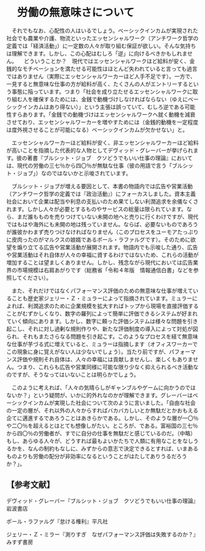 # 　労働の無意味さについて

　それでもなお、心配性の人はいるでしょう。ベーシックインカムが実現された社会でも農業や介護、物流といったエッセンシャルワーク（アンチワーク哲学の定義では「経済活動」）に一定数の人々が取り組む保証が欲しい。そんな気持ちは理解できます。しかし、この心配はむしろ「逆」に向けるべきかもしれません。
　どういうことか？　現代ではエッセンシャルワークほど給料が安く、金銭的なモチベーションを満たせる可能性はほとんど失われていると言っても過言ではありません（実際にエッセンシャルワーカーほど人手不足です）。一方で、一見すると無意味な仕事の方が給料が高く、たくさんの人がエントリーするという事態に陥っています。つまり「社会を成り立たせるエッセンシャルワークに取り組む人を確保するためには、金銭で動機づけしなければならない（ゆえにベーシックインカムはあり得ない）」という主張は誤っていて、むしろ逆である可能性すらあります。「金銭での動機づけはエッセンシャルワークへ就く動機を減衰させており、エッセンシャルワーカーを増やすためには（金銭的動機を一定程度は度外視させることが可能になる）ベーシックインカムが欠かせない」と。

　エッセンシャルワーカーほど給料が安く、非エッセンシャルワーカーほど給料が高いことを指摘した代表的な人物としてデヴィッド・グレーバーが挙げられます。彼の著書『ブルシット・ジョブ　クソどうでもいい仕事の理論』においては、現代の労働の三七％から四〇％が無駄な仕事（彼の用語で言う「ブルシット・ジョブ」）なのではないかと示唆されています。

　ブルシット・ジョブが増える要因として、本書の物語内では広告や営業活動（アンチワーク哲学の定義では『政治活動』）にフォーカスしました。資本主義社会において企業は配当や利息の支払いのため果てしない利潤追求を余儀なくされます。しかし人々が必要とするものやサービスの総量は限られています。なら、まだ誰もものを売りつけていない未開の地へと売りに行くわけですが、現代ではもはや海外にも未開の地は残っていません。ならば、必要ないものであろうが誰彼かわまず売りつけなければなりません（このプロセスをユーモアたっぷりに皮肉ったのがマルクスの娘婿であるポール・ラファルグです）。そのために欲望を煽り立てる広告や営業活動が展開されます。物語内でも示唆した通り、広告や営業活動はそれ自体が人々の幸福に資するわけではないため、これらの活動が増加することは望ましくありません。しかし、残念ながら現代においては広告業界の市場規模は右肩あがりです（総務省「令和４年版　情報通信白書」などを参照してください）。

　また、それだけではなくパフォーマンス評価のための無意味な仕事が増えていることも歴史家ジェリー・Ｚ・ミュラーによって指摘されています。ミュラーによれば、利潤追求のために企業規模を拡大すればトップから現場を直接評価することがむずかしくなり、数字の羅列によって簡単に評価できるシステムが好まれていく傾向にあります。しかし、数字に頼った評価システムは様々な問題を引き起こし、それに対し過剰な規則作りや、新たな評価制度の導入によって対処が図られ、それもまたさらなる問題を引き起こす。このようなプロセスを経て無意味な仕事が芋づる式に増えていると、ミュラーは指摘します（オフィスワーカーでこの現象に身に覚えがない人は少ないでしょう）。当たり前ですが、パフォーマンス評価や規則それ自体は、人々の幸福には貢献しませんし、楽しくもありません。つまり、これらも広告や営業同様に可能な限り少なく抑えられるべき活動なのですが、そうなってはいないことは明らかでしょう。

　このように考えれば、「人々の気晴らしがギャンブルやゲームに向かうのではないか？」という疑問が、いかに的外れなのかが理解できます。グレーバーはベーシックインカムが実現した社会について次のように言いました。「自由な社会の一定の層が、それ以外の人々からすればバカバカしいとか無駄だとかおもえる企てに邁進するであろうことはあきらかである。しかし、そのような層が一〇％や二〇％を超えるとはとても想像しがたい。ところが、である。富裕国の三七％から四〇％の労働者が、すでに自分の仕事を無駄だと感じているのだ。（中略）もし、あらゆる人々が、どうすれば最もよいかたちで人類に有用なことをなしうるかを、なんの制約もなしに、みずからの意志で決定できるとすれば、いまあるものよりも労働の配分が非効率になるということがはたしてありうるだろうか？」。

## 【参考文献】
デヴィッド・グレーバー『ブルシット・ジョブ　クソどうでもいい仕事の理論』岩波書店

ポール・ラファルグ『怠ける権利』平凡社

ジェリー・Ｚ・ミラー『測りすぎ　なぜパフォーマンス評価は失敗するのか？』みすず書房